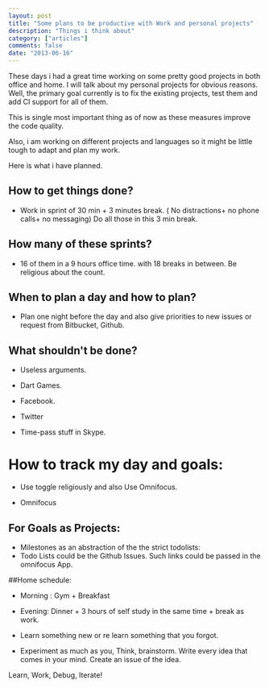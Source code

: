 ```yaml
---
layout: post
title: "Some plans to be productive with Work and personal projects"
description: "Things i think about"
category: ["articles"]
comments: false
date: "2013-06-16"
---
```


These days i had a great time working on some pretty good projects in both office and home. I will talk about my personal projects for obvious reasons.
Well, the primary goal currently is to fix the existing projects, test them and add CI support for all of them.

This is single most important thing as of now as these measures improve the code quality.

Also, i am working on different projects and languages so it might be little tough to adapt and plan  my work.

Here is what i have planned.

## How to get things done?
- Work in sprint of 30 min + 3 minutes break. ( No distractions+ no phone calls+ no messaging) Do all those in this 3 min break.

## How many of these sprints?

- 16 of them in a 9 hours office time. with 18 breaks in between.
Be religious about the count.

## When to plan a day and how to plan?
- Plan one night before the day and also give priorities to new issues or request from Bitbucket, Github.

## What shouldn't be done?

- Useless arguments.

- Dart Games.

- Facebook.

- Twitter

- Time-pass stuff in Skype.


# How to track my day and goals:

- Use toggle religiously and also Use Omnifocus.

- Omnifocus

## For Goals as Projects:

- Milestones as an abstraction of the the strict todolists:
- Todo Lists could be the Github Issues. Such links could be passed in the omnifocus App.


##Home schedule:

- Morning : Gym + Breakfast

- Evening: Dinner + 3 hours of self study in the same time + break as work.

- Learn something new or re learn something that you forgot.

- Experiment as much as you, Think, brainstorm. Write every idea that comes in your mind. Create an issue of the idea.


Learn, Work, Debug, Iterate!






